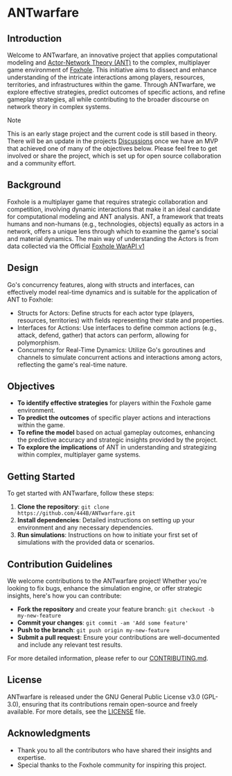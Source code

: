# ANTwarfare

## Introduction
Welcome to ANTwarfare, an innovative project that applies computational modeling and [Actor-Network Theory (ANT)](https://en.wikipedia.org/wiki/Actor%E2%80%93network_theory) to the complex, multiplayer game environment of [Foxhole](https://foxhole.wiki.gg/wiki/Foxhole_Wiki). This initiative aims to dissect and enhance understanding of the intricate interactions among players, resources, territories, and infrastructures within the game. Through ANTwarfare, we explore effective strategies, predict outcomes of specific actions, and refine gameplay strategies, all while contributing to the broader discourse on network theory in complex systems.

> [!NOTE]  
This is an early stage project and the current code is still based in theory. There will be an update in the projects [Discussions](https://github.com/444B/ANTwarfare/discussions) once we have an MVP that achieved one of many of the objectives below. Please feel free to get involved or share the project, which is set up for open source collaboration and a community effort.

## Background
Foxhole is a multiplayer game that requires strategic collaboration and competition, involving dynamic interactions that make it an ideal candidate for computational modeling and ANT analysis. ANT, a framework that treats humans and non-humans (e.g., technologies, objects) equally as actors in a network, offers a unique lens through which to examine the game's social and material dynamics.
The main way of understanding the Actors is from data collected via the Official [Foxhole WarAPI v1](https://github.com/clapfoot/warapi) 

## Design
Go's concurrency features, along with structs and interfaces, can effectively model real-time dynamics and is suitable for the application of ANT to Foxhole:
- Structs for Actors: Define structs for each actor type (players, resources, territories) with fields representing their state and properties.
- Interfaces for Actions: Use interfaces to define common actions (e.g., attack, defend, gather) that actors can perform, allowing for polymorphism.
- Concurrency for Real-Time Dynamics: Utilize Go's goroutines and channels to simulate concurrent actions and interactions among actors, reflecting the game's real-time nature.

## Objectives
- **To identify effective strategies** for players within the Foxhole game environment.
- **To predict the outcomes** of specific player actions and interactions within the game.
- **To refine the model** based on actual gameplay outcomes, enhancing the predictive accuracy and strategic insights provided by the project.
- **To explore the implications** of ANT in understanding and strategizing within complex, multiplayer game systems.

## Getting Started
To get started with ANTwarfare, follow these steps: 

1. **Clone the repository**: `git clone https://github.com/444B/ANTwarfare.git`
2. **Install dependencies**: Detailed instructions on setting up your environment and any necessary dependencies.
3. **Run simulations**: Instructions on how to initiate your first set of simulations with the provided data or scenarios.

## Contribution Guidelines
We welcome contributions to the ANTwarfare project! Whether you're looking to fix bugs, enhance the simulation engine, or offer strategic insights, here's how you can contribute:

- **Fork the repository** and create your feature branch: `git checkout -b my-new-feature`
- **Commit your changes**: `git commit -am 'Add some feature'`
- **Push to the branch**: `git push origin my-new-feature`
- **Submit a pull request**: Ensure your contributions are well-documented and include any relevant test results.

For more detailed information, please refer to our [CONTRIBUTING.md](.github/CONTRIBUTING.md).

## License
ANTwarfare is released under the GNU General Public License v3.0 (GPL-3.0), ensuring that its contributions remain open-source and freely available. For more details, see the [LICENSE](.github/LICENSE) file.

## Acknowledgments
- Thank you to all the contributors who have shared their insights and expertise.
- Special thanks to the Foxhole community for inspiring this project.

